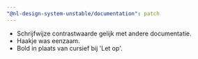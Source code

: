 ```yaml
---
"@nl-design-system-unstable/documentation": patch
---
```


- Schrijfwijze contrastwaarde gelijk met andere documentatie.
- Haakje was eenzaam.
- Bold in plaats van cursief bij 'Let op'.
